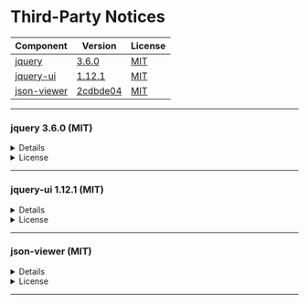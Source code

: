 # Third-Party Notices


<!--
-------------------------------------------------------------------------------

<a name="#"></a>

### ... (MIT)

  <details><summary>Details</summary>

  #### Origin

  - **Project**   - [            ][-git]
  - **Author**    - [            ][-who]
  - **License**   - [MIT License ][-lic]
  - **Version**   - [            ][-tre]
  - **Published** - 
  - **Language**  - `JavaScript`

  #### Usage

  - **Added** - 
  - **Purpose** - Library
  - **Linkage** - Repackaged (partial, minified)

  #### Paths

  - [/src/]()

  </details>

  <details><summary>License</summary>

  ```

  ```
  </details>

[-git]: https://github.com/
[-who]: https://github.com/
[-tre]: https://github.com/
[-lic]: https://github.com/

-------------------------------------------------------------------------------
-->

| Component             | Version                | License          |
|:----------------------|----------------------- | -----------------|
| [jquery      ](#8fb8) | [ 3.6.0    ][8fb8-tre] | [MIT][8fb8-lic]  |
| [jquery-ui   ](#4e0f) | [ 1.12.1   ][4e0f-tre] | [MIT][4e0f-lic]  |
| [json-viewer ](#2cdb) | [ 2cdbde04 ][2cdb-tre] | [MIT][2cdb-lic]  |
<!--
| [ ](#)  | [  ][-tre] | [MIT][-lic]  |
| [ ](#)  | [  ][-tre] | [MIT][-lic]  |
| [ ](#)  | [  ][-tre] | [MIT][-lic]  |
-->
-------------------------------------------------------------------------------

<a name="8fb8"></a>

### jquery 3.6.0 (MIT)

  <details><summary>Details</summary>

  #### Origin

  - **Project**   - [jQuery JavaScript Library   ][8fb8-git]
  - **Author**    - [OpenJS Foundation and others][8fb8-who]
  - **License**   - [MIT License                 ][8fb8-lic]
  - **Version**   - [v3.6.0                      ][8fb8-tre]
  - **Published** - 2021-03-02
  - **Language**  - `JavaScript`

  #### Usage

  - **Added**   - 2021-09-25
  - **Purpose** - Library
  - **Linkage** - Repackaged (partial, minified)

  #### Paths

  - [/src/web/static/js/jquery-3.6.0.min.js](/src/web/static/js/jquery-3.6.0.min.js)

  </details>

  <details><summary>License</summary>

  ```
  Copyright OpenJS Foundation and other contributors, https://openjsf.org/

  Permission is hereby granted, free of charge, to any person obtaining
  a copy of this software and associated documentation files (the
  "Software"), to deal in the Software without restriction, including
  without limitation the rights to use, copy, modify, merge, publish,
  distribute, sublicense, and/or sell copies of the Software, and to
  permit persons to whom the Software is furnished to do so, subject to
  the following conditions:

  The above copyright notice and this permission notice shall be
  included in all copies or substantial portions of the Software.

  THE SOFTWARE IS PROVIDED "AS IS", WITHOUT WARRANTY OF ANY KIND,
  EXPRESS OR IMPLIED, INCLUDING BUT NOT LIMITED TO THE WARRANTIES OF
  MERCHANTABILITY, FITNESS FOR A PARTICULAR PURPOSE AND
  NONINFRINGEMENT. IN NO EVENT SHALL THE AUTHORS OR COPYRIGHT HOLDERS BE
  LIABLE FOR ANY CLAIM, DAMAGES OR OTHER LIABILITY, WHETHER IN AN ACTION
  OF CONTRACT, TORT OR OTHERWISE, ARISING FROM, OUT OF OR IN CONNECTION
  WITH THE SOFTWARE OR THE USE OR OTHER DEALINGS IN THE SOFTWARE.
  ```
  </details>

[8fb8-git]: https://github.com/jquery/jquery
[8fb8-who]: https://openjsf.org/
[8fb8-tre]: https://github.com/jquery/jquery/tree/3.6.0
[8fb8-lic]: https://github.com/jquery/jquery/raw/3.6.0/LICENSE.txt

-------------------------------------------------------------------------------

<a name="4e0f"></a>

### jquery-ui 1.12.1 (MIT)

  <details><summary>Details</summary>

  #### Origin

  - **Project**   - [jQuery UI                   ][4e0f-git]
  - **Author**    - [jQuery Foundation and others][4e0f-who]
  - **License**   - [MIT License                 ][4e0f-lic]
  - **Version**   - [v1.12.1                     ][4e0f-tre]
  - **Published** - 2016-09-14
  - **Language**  - `JavaScript` `CSS`

  #### Usage

  - **Added**   - 2020-05-13
  - **Purpose** - Library
  - **Linkage** - Repackaged (partial, minified)

  #### Paths

  - [/src/web/static/js/jquery-ui.min.js](/src/web/static/js/jquery-ui.min.js)
  - [/src/web/static/ui-base](/src/web/static/ui-base)
  - [/src/web/static/ui-controls](/src/web/static/ui-controls)

  </details>

  <details><summary>License</summary>

  ```
  Copyright jQuery Foundation and other contributors, https://jquery.org/

  Permission is hereby granted, free of charge, to any person obtaining
  a copy of this software and associated documentation files (the
  "Software"), to deal in the Software without restriction, including
  without limitation the rights to use, copy, modify, merge, publish,
  distribute, sublicense, and/or sell copies of the Software, and to
  permit persons to whom the Software is furnished to do so, subject to
  the following conditions:

  The above copyright notice and this permission notice shall be
  included in all copies or substantial portions of the Software.

  THE SOFTWARE IS PROVIDED "AS IS", WITHOUT WARRANTY OF ANY KIND,
  EXPRESS OR IMPLIED, INCLUDING BUT NOT LIMITED TO THE WARRANTIES OF
  MERCHANTABILITY, FITNESS FOR A PARTICULAR PURPOSE AND
  NONINFRINGEMENT. IN NO EVENT SHALL THE AUTHORS OR COPYRIGHT HOLDERS BE
  LIABLE FOR ANY CLAIM, DAMAGES OR OTHER LIABILITY, WHETHER IN AN ACTION
  OF CONTRACT, TORT OR OTHERWISE, ARISING FROM, OUT OF OR IN CONNECTION
  WITH THE SOFTWARE OR THE USE OR OTHER DEALINGS IN THE SOFTWARE.
  ```
  </details>

[4e0f-git]: https://github.com/jquery/jquery-ui
[4e0f-who]: https://jquery.org/
[4e0f-tre]: https://github.com/jquery/jquery-ui/tree/1.12.1
[4e0f-lic]: https://github.com/jquery/jquery-ui/raw/1.12.1/LICENSE.txt

-------------------------------------------------------------------------------

<a name="2cdb"></a>

### json-viewer (MIT)

  <details><summary>Details</summary>

  #### Origin

  - **Project**   - [jQuery json-viewer][2cdb-git]
  - **Author**    - [Alexandre Bodelot ][2cdb-who]
  - **License**   - [MIT License       ][2cdb-lic]
  - **Version**   - [#2cdbde04         ][2cdb-tre]
  - **Published** - 2021-07-16
  - **Language**  - `JavaScript` `CSS`

  #### Usage

  - **Added** - 2022-03-21
  - **Purpose** - Development Tool
  - **Linkage** - Repackaged (partial)

  #### Paths

  - [/src/web/static/json-viewer](/src/web/static/json-viewer)

  #### Modifications

  - [5d52567d][5d52567d] 2022-03-21
  - [8975c62b][8975c62b] 2022-03-21

  </details>

  <details><summary>License</summary>

  ```
  The MIT License (MIT)

  Copyright (c) 2014 Alexandre Bodelot

  Permission is hereby granted, free of charge, to any person obtaining a copy
  of this software and associated documentation files (the "Software"), to deal
  in the Software without restriction, including without limitation the rights
  to use, copy, modify, merge, publish, distribute, sublicense, and/or sell
  copies of the Software, and to permit persons to whom the Software is
  furnished to do so, subject to the following conditions:

  The above copyright notice and this permission notice shall be included in all
  copies or substantial portions of the Software.

  THE SOFTWARE IS PROVIDED "AS IS", WITHOUT WARRANTY OF ANY KIND, EXPRESS OR
  IMPLIED, INCLUDING BUT NOT LIMITED TO THE WARRANTIES OF MERCHANTABILITY,
  FITNESS FOR A PARTICULAR PURPOSE AND NONINFRINGEMENT. IN NO EVENT SHALL THE
  AUTHORS OR COPYRIGHT HOLDERS BE LIABLE FOR ANY CLAIM, DAMAGES OR OTHER
  LIABILITY, WHETHER IN AN ACTION OF CONTRACT, TORT OR OTHERWISE, ARISING FROM,
  OUT OF OR IN CONNECTION WITH THE SOFTWARE OR THE USE OR OTHER DEALINGS IN THE
  SOFTWARE.
  ```
  </details>

[2cdb-git]: https://github.com/abodelot/jquery.json-viewer
[2cdb-who]: https://github.com/abodelot
[2cdb-lic]: https://github.com/abodelot/jquery.json-viewer/raw/2cdbde04/LICENSE
[2cdb-tre]: https://github.com/abodelot/jquery.json-viewer/tree/2cdbde044104075b1ece6fcf6d395f327fe2f01f
[8975c62b]: https://github.com/owings1/pytableaux/commit/8975c62bde1d8ff976a393550c898801baf47169
[5d52567d]: https://github.com/owings1/pytableaux/commit/5d52567da020cd49185017c7440a78f4f1bf83a4

-------------------------------------------------------------------------------